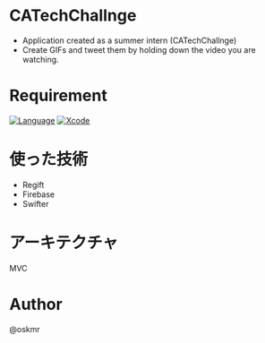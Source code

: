 # CATechChallnge
- Application created as a summer intern (CATechChallnge)
- Create GIFs and tweet them by holding down the video you are watching.

# Requirement
[![Language](https://img.shields.io/badge/language-Swift%205.2.4-orange.svg)](https://swift.org)
[![Xcode](https://img.shields.io/badge/Xcode-11.5-blue.svg)](https://developer.apple.com/xcode)

# 使った技術
- Regift
- Firebase
- Swifter

# アーキテクチャ
MVC

# Author
@oskmr

<!--
# abemahack-native-ios
<p align="center">
	<img src="https://github.com/CyberAgentHack/abemahack-native-201909-ios/blob/master/Assets/logo.png" width="800">
</p>
-->

<!--
## Behaviour
<p align="center">
	<img src = "https://github.com/CyberAgentHack/abemahack-native-201909-ios/blob/master/Assets/feed_sample.gif" width = "300">
</p>
-->
